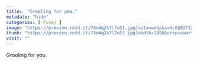 ```yaml
---
title:  "Grooling for you."
metadate: "hide"
categories: [ Pussy ]
image: "https://preview.redd.it/78m4q2k7l7o51.jpg?auto=webp&s=4c6682f125ee7ceadbcdc04ac49a2dfa773bc28d"
thumb: "https://preview.redd.it/78m4q2k7l7o51.jpg?width=1080&crop=smart&auto=webp&s=8f30a8c27783617dbf5c1dfddd014056be2e9cee"
visit: ""
---
```

Grooling for you.
